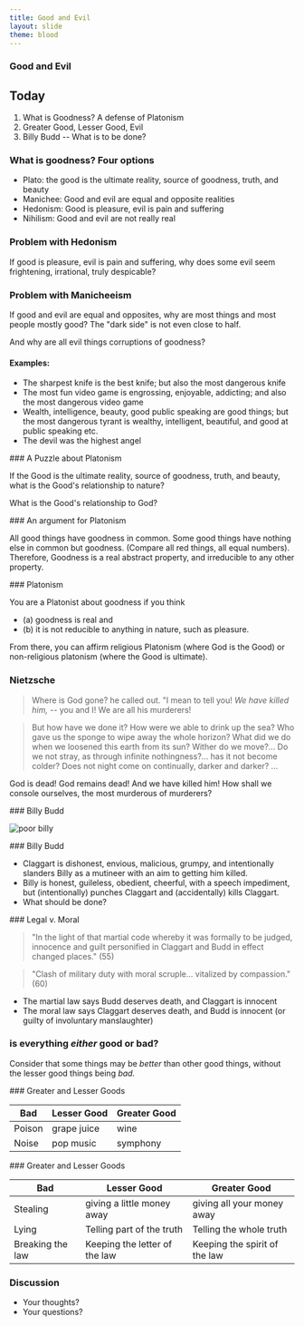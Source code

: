 ```yaml
---
title: Good and Evil 
layout: slide
theme: blood
---
```


<section><!--Intro slide begin-->
<section data-background="https://mathmunch.files.wordpress.com/2013/06/wiki-sacred-geometry-e1325031356204.jpg" data-markdown><!--Intro slide begin-->




# Good and Evil


</section> <!--Intro slide end-->
<section data-markdown>  <!--Slide Beginning-->



## Today

1. What is Goodness? A defense of Platonism
2. Greater Good, Lesser Good, Evil
4. Billy Budd -- What is to be done? 


</section><section data-markdown>

### What is goodness? Four options

- Plato: the good is the ultimate reality, source of goodness, truth, and beauty 
- Manichee: Good and evil are equal and opposite realities
- Hedonism: Good is pleasure, evil is pain and suffering
- Nihilism: Good and evil are not really real

</section><section data-markdown>

### Problem with Hedonism

If good is pleasure, evil is pain and suffering, why does some evil seem frightening, irrational, truly despicable? 

</section><section data-markdown>

### Problem with Manicheeism

If good and evil are equal and opposites, why are most things and most people mostly good? The "dark side" is not even close to half. 

And why are all evil things corruptions of goodness? 

#### Examples:  
- The sharpest knife is the best knife; but also the most dangerous knife 
- The most fun video game is engrossing, enjoyable, addicting; and also the most dangerous video game
- Wealth, intelligence, beauty, good public speaking are good things; but the most dangerous tyrant is wealthy, intelligent, beautiful, and good at public speaking etc.
- The devil was the highest angel

</section><section data-markdown>
### A Puzzle about Platonism

If the Good is the ultimate reality, source of goodness, truth, and beauty, what is the Good's relationship to nature? 

What is the Good's relationship to God?



</section><section data-markdown>
### An argument for Platonism

All good things have goodness in common.
Some good things have nothing else in common but goodness. (Compare all red things, all equal numbers). 
Therefore, Goodness is a real abstract property, and irreducible to any other property. 


</section><section data-markdown>
### Platonism

You are a Platonist about goodness if you think 

- (a) goodness is real and 
- (b) it is not reducible to anything in nature, such as pleasure. 

From there, you can affirm religious Platonism (where God is the Good) or non-religious platonism (where the Good is ultimate). 

</section><section data-markdown>

### Nietzsche 

> Where is God gone? he called out. "I mean to tell you! *We have killed him,* -- you and I! We are all his murderers! 

 </section><section data-markdown>

>But how have we done it? How were we able to drink up the sea? Who gave us the sponge to wipe away the whole horizon? What did we do when we loosened this earth from its sun? Wither do we move?... Do we not stray, as through infinite nothingness?... has it not become colder? Does not night come on continually, darker and darker? ... 

 </section><section data-markdown>

God is dead! God remains dead! And we have killed him! How shall we console ourselves, the most murderous of murderers? 
</section><section data-markdown>


</section><section data-markdown>
### Billy Budd

![poor billy](http://www.americancinemathequecalendar.com/sites/default/files/stills_events_390_240/billy_budd1962_390.jpg?1390433400)

</section><section data-markdown>
### Billy Budd

- Claggart is dishonest, envious, malicious, grumpy, and intentionally slanders Billy as a mutineer with an aim to getting him killed.
- Billy is honest, guileless, obedient, cheerful, with a speech impediment, but (intentionally) punches Claggart and (accidentally) kills Claggart. 
- What should be done? 

</section><section data-markdown>
### Legal v. Moral 

>"In the light of that martial code whereby it was formally to be judged, innocence and guilt personified in Claggart and Budd in effect changed places." (55)

> "Clash of military duty with moral scruple... vitalized by compassion." (60)

- The martial law says Budd deserves death, and Claggart is innocent
- The moral law says Claggart deserves death, and Budd is innocent (or guilty of involuntary manslaughter)


</section><section data-markdown>

### is everything *either* good or bad?

Consider that some things may be *better* than other good things, without the lesser good things being *bad.*

</section><section data-markdown>
### Greater and Lesser Goods

|            Bad |      Lesser Good |     Greater Good |
|----------------|------------------|------------------|
| Poison         | grape juice      |      wine        |
| Noise          | pop music        |     symphony     |


</section><section data-markdown>
### Greater and Lesser Goods

|            Bad |      Lesser Good |     Greater Good |
|----------------|------------------|------------------|
| Stealing       | giving a little money away | giving all your money away |
| Lying          | Telling part of the truth | Telling the whole truth | 
| Breaking the law | Keeping the letter of the law | Keeping the spirit of the law | 

</section><section data-markdown>

### Discussion

* Your thoughts?
* Your questions?

</section>
</section><!--Slide end-->




<section><!--Wednesday slide begin-->
<section data-background="https://mathmunch.files.wordpress.com/2013/06/wiki-sacred-geometry-e1325031356204.jpg" data-markdown><!--Intro slide begin-->